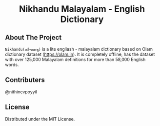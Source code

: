 <div align="center">
  <h1 align="center">Nikhandu Malayalam - English Dictionary</h1>
</div>


<!-- ABOUT THE PROJECT -->

## About The Project

`Nikhandu(നിഘണ്ടു)` is a lite engliash - malayalam dictionary based on Olam dictionary dataset (https://olam.in). 
It is completely offline, has the dataset with over 125,000 Malayalam definitions for more than 58,000 English words.


## Contributers 

 @nithincvpoyyil

## License

Distributed under the MIT License.




